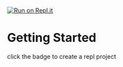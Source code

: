 [![Run on Repl.it](https://repl.it/badge/github/HannahNZ/the-therapy-box)](https://repl.it/github/HannahNZ/the-therapy-box)

# Getting Started

click the badge to create a repl project
